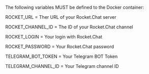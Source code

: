 The following variables MUST be defined to the Docker container:

ROCKET_URL = Ther URL of your Rocket.Chat server

ROCKET_CHANNEL_ID = The ID of your Rocket.Chat channel

ROCKET_LOGIN = Your login with Rocket.Chat

ROCKET_PASSWORD = Your Rocket.Chat password

TELEGRAM_BOT_TOKEN = Your Telegram BOT Token

TELEGRAM_CHANNEL_ID = Your Telegram channel ID
